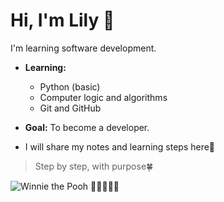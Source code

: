 # Hi, I'm Lily 👋
I'm learning software development.

- **Learning:**  
  - Python (basic)  
  - Computer logic and algorithms  
  - Git and GitHub  

- **Goal:** To become a developer. 
- I will share my notes and learning steps here💪

> Step by step, with purpose🍀

<!---
itslilydev/itslilydev is a ✨ special ✨ repository because its `README.md` (this file) appears on your GitHub profile.
You can click the Preview link to take a look at your changes.
--->



![Winnie the Pooh](https://media0.giphy.com/media/iOwMzftR9FSbm/giphy.gif?cid=6c09b952k7ltf14yh0oremfzne8pwn0juprzvs9ammek7efa&ep=v1_internal_gif_by_id&rid=giphy.gif&ct=g)
🍯🍯🍯🍯🍯







